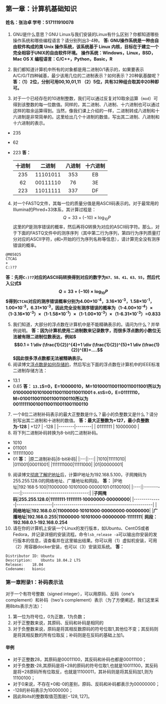 
## 第一章：计算机基础知识
#### 姓名：张治卓 学号：517111910078
1. GNU是什么意思？GNU Linux与我们安装的Linux有什么区别？你都知道哪些操作系统和哪些编程语言？请分别列出3-4种。
**答: GNU操作系统是一种由自由软件构成的类 Unix 操作系统，该系统基于 Linux 内核，目标在于建立一个完全相容于UNIX的自由软件环境。**
**操作系统：Windows，Linux，BSD，Mac OS X**
**编程语言：C/C++，Python，Basic，R**

2. 我们都知道计算机中所有的对象都是用二进制0/1表示的，如果要表示A/C/G/T四种碱基，最少该用几位的二进制表示？如何表示？20种氨基酸呢？
**答：（1）2位，分别可用00,10,01,11**
**（2）5位，共有32种组合取其中20种即可。**

3. 对于一个已经存在的10进制整数，我们可以通过反复对10取余运算（`mod`）可得到该整数的每一位数值。同样的，其二进制、八进制、十六进制也可以通过这样的取余运算得到。当然，像我们课上介绍的一样，二进制转成八进制和十六进制是非常简单的。这里给出几个十进制的数值，写出其二进制、八进制和十六进制的表示。
  - 235
  - 62
  - 223
**答：**

	|十进制|二进制|八进制|十六进制|
	| :-----: | :---: | :---: | :---: |
	| 235 | ‭11101011‬ | ‭353‬ | ‭EB‬ |
	| 62 | ‭00111110‬ | ‭76‬ | ‭3E‬ |
	| 223 | ‭11011111‬ | ‭337‬ | ‭DF‬ |

4. 对一个FASTQ文件，其每一位的质量分值是用ASCII码表示的。对于最常用的Illumina的Phred+33体系，其计算过程是：
$$
Q = 33 + (-10)\times \log_{10} P
$$
这里的$P$是测序错误的概率，然后再将$Q$转换为对应的ASCII码字符。那么，对于下面的FASTQ文件中的测序序列（其中第二行为序列，第四行为序列质量打分对应的ASCII字符，`@`和`+`开始的行为序列名称等信息），请计算完全没有测序错误的概率。
```
@M05025
CTCAG
+
C:)?7
```
**答：先将`C:)?7`对应的ASCII码转换得到对应的数字为`67、58、41、63、55`，然后代入公式$$$Q = 33 + (-10)\times \log_{10} P$$$得到`CTCAG`对应的测序错误概率分别为4.00×10<sup>-4</sup>，3.16×10<sup>-3</sup>，1.58×10<sup>-1</sup>，1.00×10<sup>-3</sup>，6.31×10<sup>-3</sup>，因此完全没有测序错误的概率为（1-4.00×10<sup>-4</sup>）×（1-3.16×10<sup>-3</sup>）×（1-1.58×10<sup>-1</sup>）×（1-1.00×10<sup>-3</sup>）×（1-6.31×10<sup>-3</sup>）=0.833**

5. 我们知道，大部分的浮点数在计算机中是不能精确表示的。请问为什么？并举例说明。
**答：因为计算机使用二进制数来记录数字，而很多浮点数的小数位无法被有限二进制位数表达，例如$$$0.1 = 1 \div (\frac{1}{2})^{4}+1 \div (\frac{1}{2})^{5}+1 \div (\frac{1}{2})^{8}+....$$$因此很多浮点数都无法被精确表示。**
6. 阅读博文[浮点数是如何存储的](https://blog.csdn.net/boatalways/article/details/17121205)，然后写出下面的浮点数在计算机中的IEEE标准二进制存储方法：
  - 13.1
  - 0.65
**答： `13.1`S=0，E=10000010，M=10100011001100110011001所以为01000001010100011001100110011001
`0.65`S=0，E=01111110，M=01001100110011001100110所以为00111111001001100110011001100110**
7. 一个8位二进制补码表示的最大正整数是什么？最小的负整数又是什么？请分别写出其二进制和十进制的数值。
**答：最大正整数为+127，最小负整数为-128**
	| +127 | -128 |
	|--------|--------|
	|    ‭01111111‬    |    ‭10000000‬    |
8. 将下列二进制补码转换为8-bit的二进制补码。
  * 1010
  * 011001
  * 1111111000
  * 01
**答：**
|原二进制补码|8-bit补码|
|:--:|:--:|
|1010|11111010|
|011001|00011001|
|1111111000|11111000|
|01|00000001|
9. 阅读博文[彻底了解IP地址](http://network.51cto.com/art/200512/14357.htm)后，计算IP地址为192.168.5.100，子网掩码为255.255.128.0的网络地址、广播地址和网段。
**答：**
|IP地址|192·168·5·100|11000000·10101000·00000101·01100100|
|:---:|:-----------:|:---------------------------------:|
|**子网掩码**|**255.255.128.0**|**11111111·11111111·10000000·00000000**|
|--------------|------------------|--------------------------------------------------|
|**网络地址**|**192.168.0.0**|**11000000·10101000·00000000·00000000**|
|**广播地址**|**192.168.0.255**|**11000000·10101000·00000000·11111111**|
**网段：192.168.0.1-192.168.0.254**
10.  请在你的计算机上安装一个Linux的发行版本，如Ubuntu、CentOS或者Fedora，并记录详细的安装流程。命令`lsb_release -a`可以输出你安装的发行版本的信息，请查看并在这里输出结果。你可以用（1）虚拟机安装，可用（2）用容器docker安装，也可以（3）安装双系统。
**答：**
```
Distributor ID:	Ubuntu
Description:	Ubuntu 18.04.2 LTS
Release:	18.04
Codename:	bionic
```
### 第一章附录1：补码表示法

对于一个有符号整数（signed integer），可以用原码、反码（one's complement）和补码（two's complement）表示（为了方便阐述，我们这里采用8bits表示方法）：
1. 第一位为符号位，0为正数，1为负数；
2. 对于正整数来说，其原码、反码和补码是相同的
3. 对于负整数来说，原码是将其相反数原码的符号位取1,其他位不变；其反码则是将其相反数的所有位取反；补码则是在反码的基础上加1。

#### 举例
- 对于正整数28，其原码是00011100，其反码和补码也都是00011100；
- 对于负整数-28,其原码是将+28的原码的符号位取1,也就是10011100，其反码是将+28原码所有位取反，也就是11100011，其补码则是将其反码加1,则为11100100；
- 对于0来说，不存在+0和-0的差别，原码、反码和补码都表示为00000000；
- -128的补码表示为10000000；
- 因此8bits的整数取值范围是$[-128, 127]$。